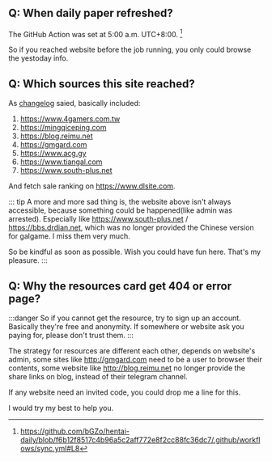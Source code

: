 ## Q: When daily paper refreshed?

The GitHub Action was set at 5:00 a.m. UTC+8:00. [^github-action]

[^github-action]: https://github.com/bGZo/hentai-daily/blob/f6b12f8517c4b96a5c2aff772e8f2cc88fc36dc7/.github/workflows/sync.yml#L8

So if you reached website before the job running, you only could browse the yestoday info.

## Q: Which sources this site reached?

As [changelog](changelog.md#_2023-06-13-release-prototype-with-jekyll) saied, basically included:

1. https://www.4gamers.com.tw
2. https://mingqiceping.com
3. https://blog.reimu.net
4. https://gmgard.com
5. https://www.acg.gy
5. https://www.tiangal.com
6. https://www.south-plus.net

And fetch sale ranking on https://www.dlsite.com.

::: tip
A more and more sad thing is, the website above isn't always accessible, because something could be happened(like admin was arrested). Especially like https://www.south-plus.net / https://bbs.drdian.net, which was no longer provided the Chinese version for galgame. I miss them very much.

So be kindful as soon as possible. Wish you could have fun here. That's my pleasure.
:::

## Q: Why the resources card get 404 or error page?

:::danger
So if you cannot get the resource, try to sign up an account. Basically they're free and anonymity.
If somewhere or website ask you paying for, please don't trust them.
:::

The strategy for resources are different each other, depends on website's admin, some sites like http://gmgard.com need to be a user to browser their contents, some website like http://blog.reimu.net no longer provide the share links on blog, instead of their telegram channel.

If any website need an invited code, you could drop me a line for this. 

I would try my best to help you. 
